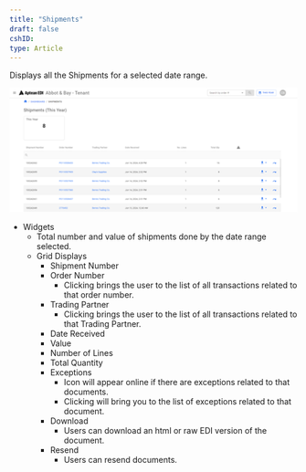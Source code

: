 ```yaml
---
title: "Shipments"
draft: false
cshID:
type: Article
---
```



Displays all the Shipments for a selected date range.

![](assets/images/edi-portal-image-10.png)

-   Widgets
    -   Total number and value of shipments done by the date range selected.
    -   Grid Displays
        -   Shipment Number
        -   Order Number
            -   Clicking brings the user to the list of all transactions related to that order number.
        -   Trading Partner
            -   Clicking brings the user to the list of all transactions related to that Trading Partner.
        -   Date Received
        -   Value
        -   Number of Lines
        -   Total Quantity
        -   Exceptions
            -   Icon will appear online if there are exceptions related to that documents.
            -   Clicking will bring you to the list of exceptions related to that document.
        -   Download
            -   Users can download an html or raw EDI version of the document.
        -   Resend
            -   Users can resend documents.


